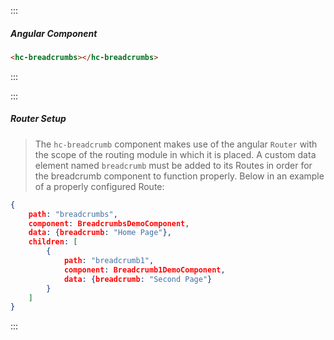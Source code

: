 :::

##### Angular Component

```html
<hc-breadcrumbs></hc-breadcrumbs>
```

:::

:::

##### Router Setup

> The `hc-breadcrumb` component makes use of the angular `Router` with the scope of the routing module in which it is placed. A custom data element named `breadcrumb` must be added to its Routes in order for the breadcrumb component to function properly. Below in an example of a properly configured Route:

```json
{
    path: "breadcrumbs",
    component: BreadcrumbsDemoComponent,
    data: {breadcrumb: "Home Page"},
    children: [
        {
            path: "breadcrumb1",
            component: Breadcrumb1DemoComponent,
            data: {breadcrumb: "Second Page"}
        }
    ]
}
```

:::
